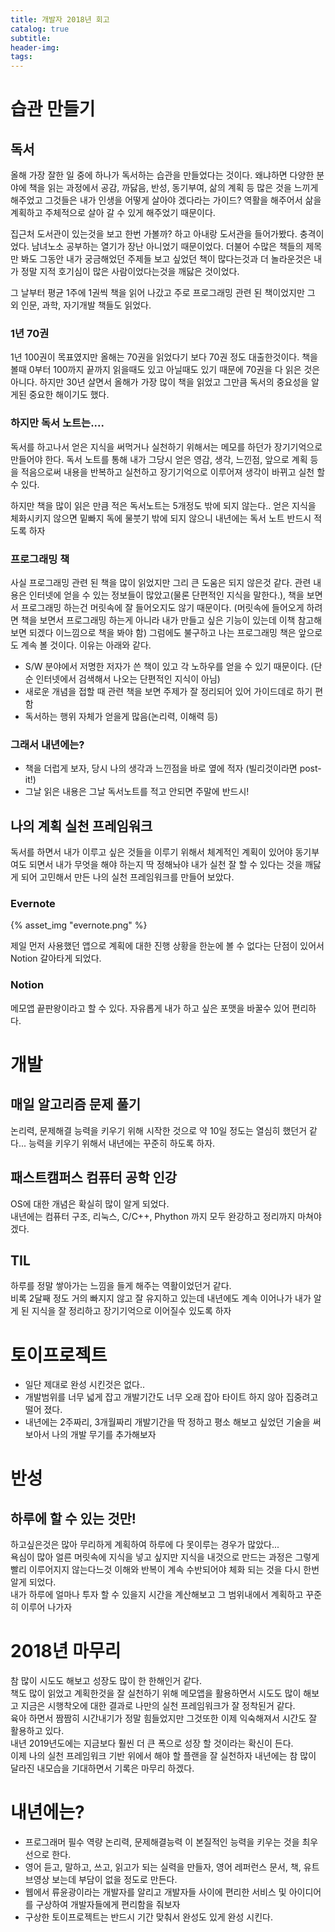 ```yaml
---
title: 개발자 2018년 회고
catalog: true
subtitle:
header-img:
tags:
---
```



# 습관 만들기


## 독서
올해 가장 잘한 일 중에 하나가 독서하는 습관을 만들었다는 것이다.
왜냐하면 다양한 분야에 책을 읽는 과정에서 공감, 까닳음, 반성, 동기부여, 삶의 계획 등 많은 것을 느끼게 해주었고 그것들은 내가 인생을 어떻게 살아야 겠다라는
가이드? 역활을 해주어서 삶을 계획하고 주체적으로 살아 갈 수 있게 해주었기 때문이다.

집근처 도서관이 있는것을 보고 한번 가볼까? 하고 아내랑 도서관을 들어가봤다.
충격이었다. 남녀노소 공부하는 열기가 장난 아니었기 때문이었다. 더불어 수많은 책들의 제목만 봐도 그동안 내가 궁금해었던 주제들 보고 싶었던 책이 많다는것과 
더 놀라운것은 내가 정말 지적 호기심이 많은 사람이었다는것을 깨닳은 것이었다. 

그 날부터 평균 1주에 1권씩 책을 읽어 나갔고 주로 프로그래밍 관련 된 책이었지만 그 외 인문, 과학, 자기개발 책들도 읽었다.

### 1년 70권 
1년 100권이 목표였지만 올해는 70권을 읽었다기 보다 70권 정도 대출한것이다. 책을 볼때 0부터 100까지 끝까지 읽을때도 있고 아닐때도 있기 때문에 70권을 다 읽은 것은 아니다.
하지만 30년 살면서 올해가 가장 많이 책을 읽었고 그만큼 독서의 중요성을 알게된 중요한 해이기도 했다.

### 하지만 독서 노트는....
독서를 하고나서 얻은 지식을 써먹거나 실천하기 위해서는 메모를 하던가 장기기억으로 만들어야 한다.
독서 노트를 통해 내가 그당시 얻은 영감, 생각, 느낀점, 앞으로 계획 등을 적음으로써 내용을 반복하고 실천하고 장기기억으로 이루어져 생각이 바뀌고 실천 할 수 있다.

하지만 책을 많이 읽은 만큼 적은 독서노트는 5개정도 밖에 되지 않는다.. 얻은 지식을 체화시키지 않으면 밑빠지 독에 물붓기 밖에 되지 않으니 내년에는 독서 노트 반드시 적도록 하자

### 프로그래밍 책
사실 프로그래밍 관련 된 책을 많이 읽었지만 그리 큰 도움은 되지 않은것 같다. 관련 내용은 인터넷에 얻을 수 있는 정보들이 많았고(물론 단편적인 지식을 말한다.), 책을 보면서 프로그래밍 하는건
머릿속에 잘 들어오지도 않기 때문이다. (머릿속에 들어오게 하려면 책을 보면서 프로그래밍 하는게 아니라 내가 만들고 싶은 기능이 있는데 이책 참고해보면 되겠다 이느낌으로 책을 봐야 함)
그럼에도 불구하고 나는 프로그래밍 책은 앞으로도 계속 볼 것이다. 이유는 아래와 같다.

- S/W 분야에서 저명한 저자가 쓴 책이 있고 각 노하우를 얻을 수 있기 때문이다. (단순 인터넷에서 검색해서 나오는 단편적인 지식이 아님)
- 새로운 개념을 접할 때 관련 책을 보면 주제가 잘 정리되어 있어 가이드데로 하기 편함
- 독서하는 행위 자체가 얻을게 많음(논리력, 이해력 등)

### 그래서 내년에는?
- 책을 더럽게 보자, 당시 나의 생각과 느낀점을 바로 옆에 적자 (빌리것이라면 post-it!)
- 그날 읽은 내용은 그날 독서노트를 적고 안되면 주말에 반드시!


## 나의 계획 실천 프레임워크
독서를 하면서 내가 이루고 싶은 것들을 이루기 위해서 체계적인 계획이 있어야 동기부여도 되면서 내가 무엇을 해야 하는지 딱 정해놔야 내가 실천 잘 할 수 있다는 것을 깨닳게 되어 고민해서 만든 나의 실천 프레임워크를 만들어 보았다. 

### Evernote
{% asset_img "evernote.png" %}  

제일 먼저 사용했던 앱으로 계획에 대한 진행 상황을 한눈에 볼 수 없다는 단점이 있어서 Notion 갈아타게 되었다.

### Notion
메모앱 끝판왕이라고 할 수 있다.
자유롭게 내가 하고 싶은 포맷을 바꿀수 있어 편리하다.


# 개발 

## 매일 알고리즘 문제 풀기
논리력, 문제해결 능력을 키우기 위해 시작한 것으로 약 10일 정도는 열심히 했던거 같다... 능력을 키우기 위해서 내년에는 꾸준히 하도록 하자.

## 패스트캠퍼스 컴퓨터 공학 인강
OS에 대한 개념은 확실히 많이 알게 되었다.  
내년에는 컴퓨터 구조, 리눅스, C/C++, Phython 까지 모두 완강하고 정리까지 마쳐야 겠다.

## TIL
하루를 정말 쌓아가는 느낌을 들게 해주는 역활이었던거 같다.  
비록 2달째 정도 거의 빠지지 않고 잘 유지하고 있는데 내년에도 계속 이어나가 내가 알게 된 지식을 잘 정리하고 장기기억으로 이어질수 있도록 하자



# 토이프로젝트 
- 일단 제대로 완성 시킨것은 없다..
- 개발범위를 너무 넓게 잡고 개발기간도 너무 오래 잡아 타이트 하지 않아 집중려고 떨어 졌다.
- 내년에는 2주짜리, 3개월짜리 개발기간을 딱 정하고 평소 해보고 싶었던 기술을 써보아서 나의 개발 무기를 추가해보자


# 반성

## 하루에 할 수 있는 것만!
하고싶은것은 많아 무리하게 계획하여 하루에 다 못이루는 경우가 많았다...  
욕심이 많아 얼른 머릿속에 지식을 넣고 싶지만 지식을 내것으로 만드는 과정은 그렇게 빨리 이루어지지 않는다느것 이해와 반복이 계속 수반되어야 체화 되는 것을 다시 한번 알게 되었다.  
내가 하루에 얼마나 투자 할 수 있을지 시간을 계산해보고 그 범위내에서 계획하고 꾸준히 이루어 나가자


# 2018년 마무리
참 많이 시도도 해보고 성장도 많이 한 한해인거 같다.  
책도 많이 읽었고 계획한것을 잘 실천하기 위해 메모앱을 활용하면서 시도도 많이 해보고 지금은 시행착오에 대한 결과로 나만의 실천 프레임워크가 잘 정착된거 같다.  
육아 하면서 짬짬히 시간내기가 정말 힘들었지만 그것또한 이제 익숙해져서 시간도 잘 활용하고 있다.  
내년 2019년도에는 지금보다 훨씬 더 큰 폭으로 성장 할 것이라는 확신이 든다.  
이제 나의 실천 프레임워크 기반 위에서 해야 할 플랜을 잘 실천하자 내년에는 참 많이 달라진 내모습을 기대하면서 기록은 마무리 하겠다.


# 내년에는?
- 프로그래머 필수 역량 논리력, 문제해결능력 이 본질적인 능력을 키우는 것을 최우선으로 한다.
- 영어 듣고, 말하고, 쓰고, 읽고가 되는 실력을 만들자, 영어 레퍼런스 문서, 책, 유트브영상 보는데 부담이 없을 정도로 만든다.
- 웹에서 류윤광이라는 개발자를 알리고 개발자들 사이에 편리한 서비스 및 아이디어를 구상하여 개발자들에게 편리함을 줘보자 
- 구상한 토이프로젝트는 반드시 기간 맞춰서 완성도 있게 완성 시킨다.